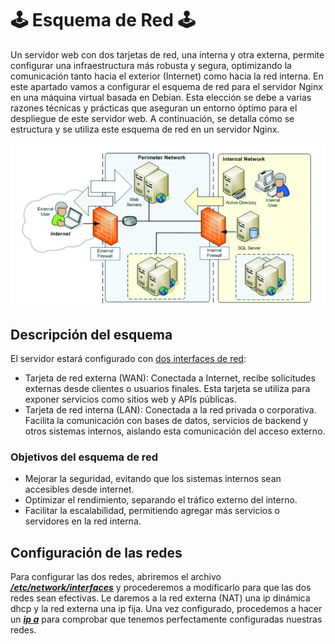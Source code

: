 # 🕹️ Esquema de Red 🕹️

Un servidor web con dos tarjetas de red, una interna y otra externa, permite configurar una infraestructura más robusta y segura, optimizando la comunicación tanto hacia el exterior (Internet) como hacia la red interna. 
En este apartado vamos a configurar el esquema de red para el servidor Nginx en una máquina virtual basada en Debian. Esta elección se debe a varias razones técnicas y prácticas que aseguran un entorno óptimo para el despliegue de este servidor web.
A continuación, se detalla cómo se estructura y se utiliza este esquema de red en un servidor Nginx.

<p align="center">
  <img src=IMAGENES/esquemared.png>
  </p>

## Descripción del esquema

El servidor estará configurado con [dos interfaces de red](imagenes/2interfacesred.png):

- Tarjeta de red externa (WAN): Conectada a Internet, recibe solicitudes externas desde clientes o usuarios finales. Esta tarjeta se utiliza para exponer servicios como sitios web y APIs públicas.  
- Tarjeta de red interna (LAN): Conectada a la red privada o corporativa. Facilita la comunicación con bases de datos, servicios de backend y otros sistemas internos, aislando esta comunicación del acceso externo.
  
### Objetivos del esquema de red

- Mejorar la seguridad, evitando que los sistemas internos sean accesibles desde internet.
- Optimizar el rendimiento, separando el tráfico externo del interno.
- Facilitar la escalabilidad, permitiendo agregar más servicios o servidores en la red interna.

## Configuración de las redes

Para configurar las dos redes, abriremos el archivo [***/etc/network/interfaces***](imagenes/interfaces.png) y procederemos a modificarlo para que las dos redes sean efectivas. Le daremos a la red externa (NAT) una ip dinámica dhcp y la red externa una ip fija. Una vez configurado, procedemos a hacer un [***ip a***](imagenes/ipa.png) para comprobar que tenemos perfectamente configuradas nuestras redes.

     
